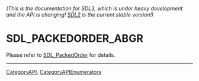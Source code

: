 ###### (This is the documentation for SDL3, which is under heavy development and the API is changing! [SDL2](https://wiki.libsdl.org/SDL2/) is the current stable version!)
# SDL_PACKEDORDER_ABGR

Please refer to [SDL_PackedOrder](SDL_PackedOrder) for details.

----
[CategoryAPI](CategoryAPI), [CategoryAPIEnumerators](CategoryAPIEnumerators)


